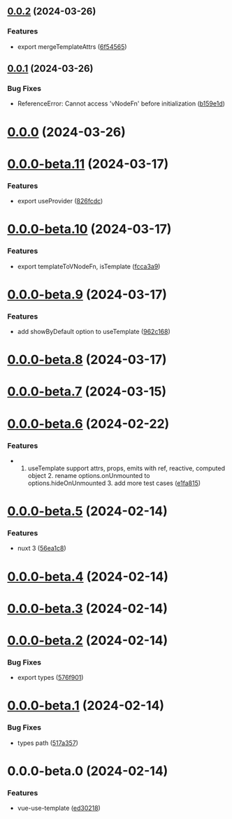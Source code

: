 

## [0.0.2](https://github.com/hunterliu1003/vue-use-template/compare/0.0.1...0.0.2) (2024-03-26)


### Features

* export mergeTemplateAttrs ([6f54565](https://github.com/hunterliu1003/vue-use-template/commit/6f54565b318fe547655728ae85e9703d9ab87803))

## [0.0.1](https://github.com/hunterliu1003/vue-use-template/compare/0.0.0...0.0.1) (2024-03-26)


### Bug Fixes

* ReferenceError: Cannot access 'vNodeFn' before initialization ([b159e1d](https://github.com/hunterliu1003/vue-use-template/commit/b159e1d728306135fd51f55d44d1649e541f45e8))

# [0.0.0](https://github.com/hunterliu1003/vue-use-template/compare/0.0.0-beta.11...0.0.0) (2024-03-26)

# [0.0.0-beta.11](https://github.com/hunterliu1003/vue-use-template/compare/0.0.0-beta.10...0.0.0-beta.11) (2024-03-17)


### Features

* export useProvider ([826fcdc](https://github.com/hunterliu1003/vue-use-template/commit/826fcdce135c983494751e187b304c7e127fea1d))

# [0.0.0-beta.10](https://github.com/hunterliu1003/vue-use-template/compare/0.0.0-beta.9...0.0.0-beta.10) (2024-03-17)


### Features

* export templateToVNodeFn, isTemplate ([fcca3a9](https://github.com/hunterliu1003/vue-use-template/commit/fcca3a9384c19d3ba90a9c56c46cbba10317f252))

# [0.0.0-beta.9](https://github.com/hunterliu1003/vue-use-template/compare/0.0.0-beta.8...0.0.0-beta.9) (2024-03-17)


### Features

* add showByDefault option to useTemplate ([962c168](https://github.com/hunterliu1003/vue-use-template/commit/962c168cfa43a43226bcf6238216b203a61e1de7))

# [0.0.0-beta.8](https://github.com/hunterliu1003/vue-use-template/compare/0.0.0-beta.7...0.0.0-beta.8) (2024-03-17)

# [0.0.0-beta.7](https://github.com/hunterliu1003/vue-use-template/compare/0.0.0-beta.6...0.0.0-beta.7) (2024-03-15)

# [0.0.0-beta.6](https://github.com/hunterliu1003/vue-use-template/compare/0.0.0-beta.5...0.0.0-beta.6) (2024-02-22)


### Features

* 1. useTemplate support attrs, props, emits with ref, reactive, computed object 2. rename options.onUnmounted to options.hideOnUnmounted 3. add more test cases ([e1fa815](https://github.com/hunterliu1003/vue-use-template/commit/e1fa81528bdd2589f83182eb93b80ad21e953fed))

# [0.0.0-beta.5](https://github.com/hunterliu1003/vue-use-template/compare/0.0.0-beta.4...0.0.0-beta.5) (2024-02-14)


### Features

* nuxt 3 ([56ea1c8](https://github.com/hunterliu1003/vue-use-template/commit/56ea1c83886005b8d49e6880f954825750c16547))

# [0.0.0-beta.4](https://github.com/hunterliu1003/vue-use-template/compare/0.0.0-beta.3...0.0.0-beta.4) (2024-02-14)

# [0.0.0-beta.3](https://github.com/hunterliu1003/vue-use-template/compare/0.0.0-beta.2...0.0.0-beta.3) (2024-02-14)

# [0.0.0-beta.2](https://github.com/hunterliu1003/vue-use-template/compare/0.0.0-beta.1...0.0.0-beta.2) (2024-02-14)


### Bug Fixes

* export types ([576f901](https://github.com/hunterliu1003/vue-use-template/commit/576f9013c86a2a1219d307687375b5bb5ed3571f))

# [0.0.0-beta.1](https://github.com/hunterliu1003/vue-use-template/compare/0.0.0-beta.0...0.0.0-beta.1) (2024-02-14)


### Bug Fixes

* types path ([517a357](https://github.com/hunterliu1003/vue-use-template/commit/517a35745a768e38ca2c596e84d98859db89a6d2))

# 0.0.0-beta.0 (2024-02-14)


### Features

* vue-use-template ([ed30218](https://github.com/hunterliu1003/vue-use-template/commit/ed30218450f2e741d255ff7cbc91be0cbee7bc07))

